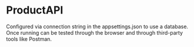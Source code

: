 # ProductAPI

Configured via connection string in the appsettings.json to use a database.
Once running can be tested through the browser and through third-party tools like Postman.
